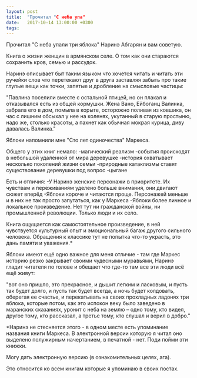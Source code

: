 ```yaml
---
layout: post
title:  "Прочитал "С неба упа"
date:   2017-10-14 13:00:00 +0300
tags:   
---
```


Прочитал "С неба упали три яблока" Наринэ Абгарян и вам советую. 

Книга о жизни женщин в армянском селе. О том как они стараются сохранить кров, семью и рассудок. 

<!--excerpt-->

Наринэ описывает быт таким языком что хочется читать и читать эти ручейки слов что перетекают друг в друга заставляя забыть про такие глупые вещи как точки, запятые и дробление на смысловые частицы: 

"Павлина поселили вместе с остальной птицей, но он плакал и отказывался есть из общей кормушки. Жена Вано, Ейбоганц Валинка, забрала его в дом, помыла в корыте, осторожно поливая из ковшика, он час с лишним обсыхал у нее на коленях, укутанный в старую простыню, надо же, столько красоты, а пахнет как обычная мокрая курица, диву давалась Валинка." 

Яблоки напомнили мне "Сто лет одиночества" Маркеса. 

Общего у этих книг немало: 
-магический реализм 
-события происходят в небольшой удаленной от мира деревушке 
-история охватывает несколько поколений жизни семьи 
-природные катаклизмы ставят существование деревушки под вопрос 
-цыгане 

Есть и отличия: 
-У Наринэ женские персонажи в приоритете. Их чувствам и переживаниям уделено больше внимания, они двигают сюжет вперёд 
-Яблоки короче и читаются проще. Персонажей меньше и в них не так просто запутаться, как у Маркеса 
-Яблоки более личное и локальное произведение. Нет тут ни гражданской войны, ни промышленной революции. Только люди и их село. 

Книга ощущается как самостоятельное произведение, в ней чувствуется культурный опыт и эмоциональный багаж другого сильного человека. Обращения к классике тут не попытка что-то украсть, это дань памяти и уважения.* 

Яблоки имеют ещё одно важное для меня отличие - там где Маркес историю резко закрывает своими чудесными муравьями, Наринэ гладит читателя по голове и обещает что где-то там все эти люди всё ещё живут: 

"вот оно пришло, это прекрасное, и дышит легким и ласковым, и пусть так будет долго, и пусть так будет всегда, а ночь будет колдовать, оберегая ее счастье, и перекатывать на своих прохладных ладонях три яблока, которые потом, как это испокон веку было заведено в маранских сказаниях, уронит с неба на землю – одно тому, кто видел, другое тому, кто рассказал, а третье тому, кто слушал и верил в добро." 

*Наринэ не стесняется этого - в одном месте есть упоминание названия книги Маркеса. В электронной версии которую я читал оно выделено полужирным начертанием, в печатной - нет. Поди пойми эти книжки. 

Могу дать электронную версию (в ознакомительных целях, ага). 

Это относится ко всем книгам которые я упоминаю в своих постах.
